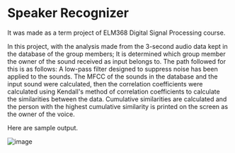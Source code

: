 # Speaker Recognizer

It was made as a term project of ELM368 Digital Signal Processing course.

In this project, with the analysis made from the 3-second audio data kept in the database of the group members; It is determined which group member the owner of the sound received as input belongs to.
The path followed for this is as follows:
A low-pass filter designed to suppress noise has been applied to the sounds.
The MFCC of the sounds in the database and the input sound were calculated, 
then the correlation coefficients were calculated using Kendall's method of 
correlation coefficients to calculate the similarities between the data. 
Cumulative similarities are calculated and the person with the highest cumulative similarity is printed on the screen as the owner of the voice.

Here are sample output.

![image](https://user-images.githubusercontent.com/78663077/120869979-5cf60b80-c5a0-11eb-9b8b-90b480820b33.png)
